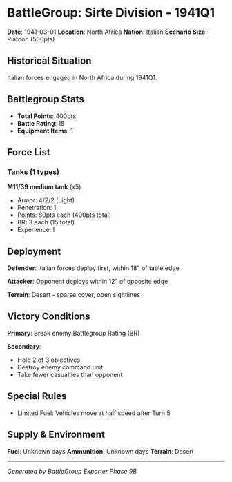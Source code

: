 # BattleGroup: Sirte Division - 1941Q1

**Date**: 1941-03-01
**Location**: North Africa
**Nation**: Italian
**Scenario Size**: Platoon (500pts)

## Historical Situation

Italian forces engaged in North Africa during 1941Q1.

## Battlegroup Stats

- **Total Points**: 400pts
- **Battle Rating**: 15
- **Equipment Items**: 1

## Force List

### Tanks (1 types)

**M11/39 medium tank** (x5)
- Armor: 4/2/2 (Light)
- Penetration: 1
- Points: 80pts each (400pts total)
- BR: 3 each (15 total)
- Experience: I


## Deployment

**Defender**: Italian forces deploy first, within 18" of table edge

**Attacker**: Opponent deploys within 12" of opposite edge

**Terrain**: Desert - sparse cover, open sightlines

## Victory Conditions

**Primary**: Break enemy Battlegroup Rating (BR)

**Secondary**:
- Hold 2 of 3 objectives
- Destroy enemy command unit
- Take fewer casualties than opponent

## Special Rules

- Limited Fuel: Vehicles move at half speed after Turn 5

## Supply & Environment

**Fuel**: Unknown days
**Ammunition**: Unknown days
**Terrain**: Desert

---

*Generated by BattleGroup Exporter Phase 9B*
